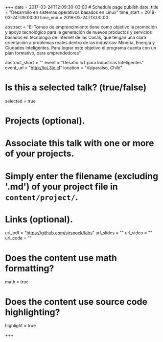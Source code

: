 +++
date = 2017-03-24T12:09:30-03:00  # Schedule page publish date.
title = "Desarrollo en sistemas operativos basados en Linux"
time_start = 2018-03-24T09:00:00
time_end = 2018-03-24T13:00:00


abstract = "El Torneo de emprendimiento tiene como objetivo la promoción y apoyo tecnológico para la generación de nuevos productos y servicios basados en tecnología de Internet de las Cosas, que tengan una clara orientación a problemas reales dentro de las industrias: Minería, Energía y Ciudades Inteligentes. Para lograr este objetivo el programa cuenta con un plan formativo, para emprendedores"

abstract_short = ""
event = "Desafío IoT para Industrias Inteligentes"
event_url = "http://iot.3ie.cl"
location = "Valparaíso, Chile"

# Is this a selected talk? (true/false)
selected = true

# Projects (optional).
#   Associate this talk with one or more of your projects.
#   Simply enter the filename (excluding '.md') of your project file in `content/project/`.

# Links (optional).
url_pdf = "https://github.com/sirspock/labs"
url_slides = ""
url_video = ""
url_code = ""

# Does the content use math formatting?
math = true

# Does the content use source code highlighting?
highlight = true


+++

